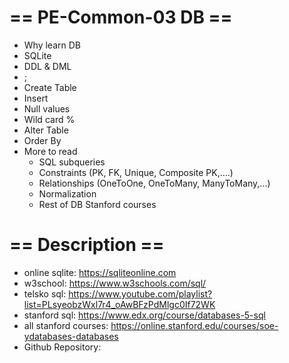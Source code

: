 # == PE-Common-03 DB ==
- Why learn DB
- SQLite 
- DDL & DML
- ;
- Create Table
- Insert
- Null values
- Wild card %
- Alter Table
- Order By
- More to read
  - SQL subqueries
  - Constraints (PK, FK, Unique, Composite PK,....)
  - Relationships (OneToOne, OneToMany, ManyToMany,...)
  - Normalization
  - Rest of DB Stanford courses

# == Description ==
- online sqlite: https://sqliteonline.com
- w3school: https://www.w3schools.com/sql/
- telsko sql: https://www.youtube.com/playlist?list=PLsyeobzWxl7r4_oAwBFzPdMlgc0If72WK
- stanford sql: https://www.edx.org/course/databases-5-sql
- all stanford courses: https://online.stanford.edu/courses/soe-ydatabases-databases
- Github Repository: <put-it-repo-link>